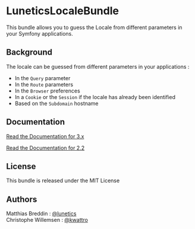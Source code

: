 # LuneticsLocaleBundle

This bundle allows you to guess the Locale from different parameters in your Symfony applications.
## Background

The locale can be guessed from different parameters in your applications :

* In the `Query` parameter
* In the `Route` parameters
* In the `Browser` preferences
* In a `Cookie` or the `Session` if the locale has already been identified
* Based on the `Subdomain` hostname

## Documentation

[Read the Documentation for 3.x](https://github.com/lunetics/LocaleBundle/blob/3.x/Resources/doc/index.markdown)

[Read the Documentation for 2.2](https://github.com/lunetics/LocaleBundle/blob/2.2/Resources/doc/index.markdown)

## License

This bundle is released under the MIT License

## Authors

Matthias Breddin : [@lunetics](https://github.com/lunetics)  
Christophe Willemsen : [@kwattro](https://github.com/kwattro)
